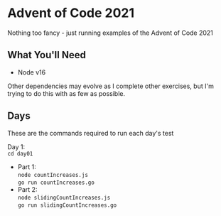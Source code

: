 # Advent of Code 2021

Nothing too fancy - just running examples of the Advent of Code 2021

## What You'll Need

- Node v16

Other dependencies may evolve as I complete other exercises, but I'm trying to do this with as few as possible.

## Days

These are the commands required to run each day's test

Day 1:  
`cd day01`

- Part 1:  
  `node countIncreases.js`  
  `go run countIncreases.go`
- Part 2:  
  `node slidingCountIncreases.js`  
  `go run slidingCountIncreases.go`
